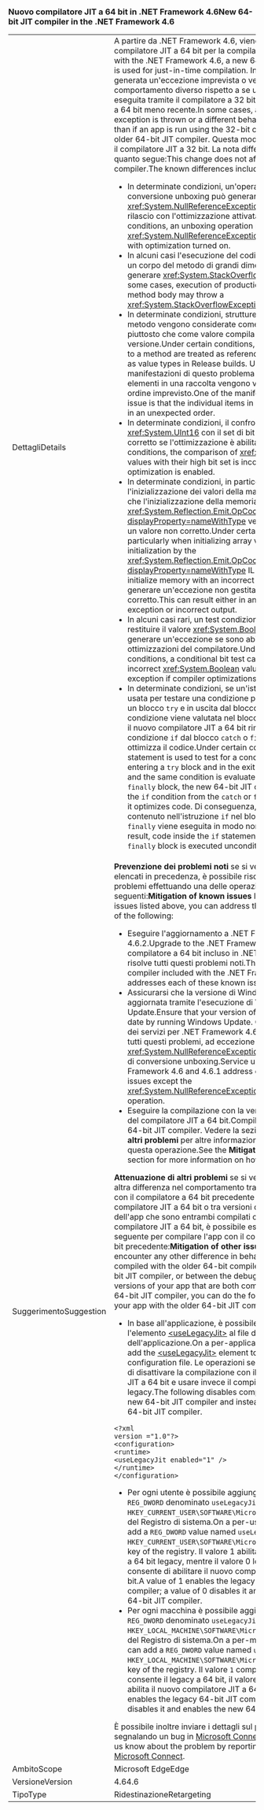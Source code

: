 ### <a name="new-64-bit-jit-compiler-in-the-net-framework-46"></a><span data-ttu-id="a31b3-101">Nuovo compilatore JIT a 64 bit in .NET Framework 4.6</span><span class="sxs-lookup"><span data-stu-id="a31b3-101">New 64-bit JIT compiler in the .NET Framework 4.6</span></span>

|   |   |
|---|---|
|<span data-ttu-id="a31b3-102">Dettagli</span><span class="sxs-lookup"><span data-stu-id="a31b3-102">Details</span></span>|<span data-ttu-id="a31b3-103">A partire da .NET Framework 4.6, viene usato un nuovo compilatore JIT a 64 bit per la compilazione JIT.</span><span class="sxs-lookup"><span data-stu-id="a31b3-103">Starting with the .NET Framework 4.6, a new 64-bit JIT compiler is used for just-in-time compilation.</span></span> <span data-ttu-id="a31b3-104">In alcuni casi, viene generata un'eccezione imprevista o venga rispettato un comportamento diverso rispetto a se un'app viene eseguita tramite il compilatore a 32 bit o il compilatore JIT a 64 bit meno recente.</span><span class="sxs-lookup"><span data-stu-id="a31b3-104">In some cases, an unexpected exception is thrown or a different behavior is observed than if an app is run using the 32-bit compiler or the older 64-bit JIT compiler.</span></span> <span data-ttu-id="a31b3-105">Questa modifica non influenza il compilatore JIT a 32 bit. La nota differenze includono quanto segue:</span><span class="sxs-lookup"><span data-stu-id="a31b3-105">This change does not affect the 32-bit JIT compiler.The known differences include the following:</span></span><ul><li><span data-ttu-id="a31b3-106">In determinate condizioni, un'operazione di conversione unboxing può generare <xref:System.NullReferenceException> nelle build di rilascio con l'ottimizzazione attivata.</span><span class="sxs-lookup"><span data-stu-id="a31b3-106">Under certain conditions, an unboxing operation may throw a <xref:System.NullReferenceException> in Release builds with optimization turned on.</span></span></li><li><span data-ttu-id="a31b3-107">In alcuni casi l'esecuzione del codice di produzione in un corpo del metodo di grandi dimensioni può generare <xref:System.StackOverflowException>.</span><span class="sxs-lookup"><span data-stu-id="a31b3-107">In some cases, execution of production code in a large method body may throw a <xref:System.StackOverflowException>.</span></span></li><li><span data-ttu-id="a31b3-108">In determinate condizioni, strutture passate a un metodo vengono considerate come tipi di riferimento piuttosto che come valore compila i tipi nella versione.</span><span class="sxs-lookup"><span data-stu-id="a31b3-108">Under certain conditions, structures passed to a method are treated as reference types rather than as value types in Release builds.</span></span> <span data-ttu-id="a31b3-109">Una delle manifestazioni di questo problema è che i singoli elementi in una raccolta vengono visualizzati in un ordine imprevisto.</span><span class="sxs-lookup"><span data-stu-id="a31b3-109">One of the manifestations of this issue is that the individual items in a collection appear in an unexpected order.</span></span></li><li><span data-ttu-id="a31b3-110">In determinate condizioni, il confronto dei valori di <xref:System.UInt16> con il set di bit elevato non è corretto se l'ottimizzazione è abilitata.</span><span class="sxs-lookup"><span data-stu-id="a31b3-110">Under certain conditions, the comparison of <xref:System.UInt16> values with their high bit set is incorrect if optimization is enabled.</span></span></li><li><span data-ttu-id="a31b3-111">In determinate condizioni, in particolare durante l'inizializzazione dei valori della matrice, è possibile che l'inizializzazione della memoria con l'istruzione IL <xref:System.Reflection.Emit.OpCodes.Initblk?displayProperty=nameWithType> venga eseguita con un valore non corretto.</span><span class="sxs-lookup"><span data-stu-id="a31b3-111">Under certain conditions, particularly when initializing array values, memory initialization by the <xref:System.Reflection.Emit.OpCodes.Initblk?displayProperty=nameWithType> IL instruction may initialize memory with an incorrect value.</span></span> <span data-ttu-id="a31b3-112">Ciò può generare un'eccezione non gestita o un output non corretto.</span><span class="sxs-lookup"><span data-stu-id="a31b3-112">This can result either in an unhandled exception or incorrect output.</span></span></li><li><span data-ttu-id="a31b3-113">In alcuni casi rari, un test condizionale dei bit può restituire il valore <xref:System.Boolean> non corretto o generare un'eccezione se sono abilitate le ottimizzazioni del compilatore.</span><span class="sxs-lookup"><span data-stu-id="a31b3-113">Under certain rare conditions, a conditional bit test can return the incorrect <xref:System.Boolean> value or throw an exception if compiler optimizations are enabled.</span></span></li><li><span data-ttu-id="a31b3-114">In determinate condizioni, se un'istruzione <code>if</code> viene usata per testare una condizione prima di immettere un blocco <code>try</code> e in uscita dal blocco <code>try</code>, e la stessa condizione viene valutata nel blocco <code>catch</code> o <code>finally</code>, il nuovo compilatore JIT a 64 bit rimuove la condizione <code>if</code> dal blocco <code>catch</code> o <code>finally</code> quando ottimizza il codice.</span><span class="sxs-lookup"><span data-stu-id="a31b3-114">Under certain conditions, if an <code>if</code> statement is used to test for a condition before entering  a <code>try</code> block and in the exit from the <code>try</code> block, and the same condition is evaluated in the <code>catch</code> or <code>finally</code> block, the new 64-bit JIT compiler removes the <code>if</code> condition from the <code>catch</code> or <code>finally</code> block when it optimizes code.</span></span> <span data-ttu-id="a31b3-115">Di conseguenza, il codice contenuto nell'istruzione <code>if</code> nel blocco <code>catch</code> o <code>finally</code> viene eseguita in modo non condizionale.</span><span class="sxs-lookup"><span data-stu-id="a31b3-115">As a result, code inside the <code>if</code> statement in the <code>catch</code> or <code>finally</code> block is executed unconditionally.</span></span></li></ul>|
|<span data-ttu-id="a31b3-116">Suggerimento</span><span class="sxs-lookup"><span data-stu-id="a31b3-116">Suggestion</span></span>|<span data-ttu-id="a31b3-117"><strong>Prevenzione dei problemi noti</strong> se si verificano i problemi elencati in precedenza, è possibile risolvere questi problemi effettuando una delle operazioni seguenti:</span><span class="sxs-lookup"><span data-stu-id="a31b3-117"><strong>Mitigation of known issues</strong> If you encounter the issues listed above, you can address them by doing any of the following:</span></span><ul><li><span data-ttu-id="a31b3-118">Eseguire l'aggiornamento a .NET Framework 4.6.2.</span><span class="sxs-lookup"><span data-stu-id="a31b3-118">Upgrade to the .NET Framework 4.6.2.</span></span> <span data-ttu-id="a31b3-119">Il nuovo compilatore a 64 bit incluso in .NET Framework 4.6.2 risolve tutti questi problemi noti.</span><span class="sxs-lookup"><span data-stu-id="a31b3-119">The new 64-bit compiler included with the .NET Framework 4.6.2 addresses each of these known issues.</span></span></li><li><span data-ttu-id="a31b3-120">Assicurarsi che la versione di Windows venga aggiornata tramite l'esecuzione di Windows Update.</span><span class="sxs-lookup"><span data-stu-id="a31b3-120">Ensure that your version of Windows is up to date by running Windows Update.</span></span> <span data-ttu-id="a31b3-121">Gli aggiornamenti dei servizi per .NET Framework 4.6 e 4.6.1 risolvono tutti questi problemi, ad eccezione di <xref:System.NullReferenceException> in un'operazione di conversione unboxing.</span><span class="sxs-lookup"><span data-stu-id="a31b3-121">Service updates to the .NET Framework 4.6 and 4.6.1 address each of these issues except the <xref:System.NullReferenceException> in an unboxing operation.</span></span></li><li><span data-ttu-id="a31b3-122">Eseguire la compilazione con la versione precedente del compilatore JIT a 64 bit.</span><span class="sxs-lookup"><span data-stu-id="a31b3-122">Compile with the older 64-bit JIT compiler.</span></span> <span data-ttu-id="a31b3-123">Vedere la sezione <strong>Mitigazione di altri problemi</strong> per altre informazioni su come eseguire questa operazione.</span><span class="sxs-lookup"><span data-stu-id="a31b3-123">See the <strong>Mitigation of other issues</strong> section for more information on how to do this.</span></span></li></ul><span data-ttu-id="a31b3-124"><strong>Attenuazione di altri problemi</strong> se si verifica qualsiasi altra differenza nel comportamento tra codice compilato con il compilatore a 64 bit precedente e il nuovo compilatore JIT a 64 bit o tra versioni di debug e rilascio dell'app che sono entrambi compilati con la nuova compilatore JIT a 64 bit, è possibile eseguire il comando seguente per compilare l'app con il compilatore JIT a 64 bit precedente:</span><span class="sxs-lookup"><span data-stu-id="a31b3-124"><strong>Mitigation of other issues</strong> If you encounter any other difference in behavior between code compiled with the older 64-bit compiler and the new 64-bit JIT compiler, or between the debug and release versions of your app that are both compiled with the new 64-bit JIT compiler, you can do the following to compile your app with the older 64-bit JIT compiler:</span></span><ul><li><span data-ttu-id="a31b3-125">In base all'applicazione, è possibile aggiungere l'elemento [\<useLegacyJit>](~/docs/framework/configure-apps/file-schema/runtime/uselegacyjit-element.md) al file di configurazione dell'applicazione.</span><span class="sxs-lookup"><span data-stu-id="a31b3-125">On a per-application basis, you can add the [\<useLegacyJit>](~/docs/framework/configure-apps/file-schema/runtime/uselegacyjit-element.md) element to your application's configuration file.</span></span> <span data-ttu-id="a31b3-126">Le operazioni seguenti consentono di disattivare la compilazione con il nuovo compilatore JIT a 64 bit e usare invece il compilatore JIT a 64 bit legacy.</span><span class="sxs-lookup"><span data-stu-id="a31b3-126">The following disables compilation with the new 64-bit JIT compiler and instead uses the legacy 64-bit JIT compiler.</span></span></li></ul><pre><code class="language-xml">&lt;?xml version =&quot;1.0&quot;?&gt;&#13;&#10;&lt;configuration&gt;&#13;&#10;&lt;runtime&gt;&#13;&#10;&lt;useLegacyJit enabled=&quot;1&quot; /&gt;&#13;&#10;&lt;/runtime&gt;&#13;&#10;&lt;/configuration&gt;&#13;&#10;</code></pre><ul><li><span data-ttu-id="a31b3-127">Per ogni utente è possibile aggiungere un valore <code>REG_DWORD</code> denominato <code>useLegacyJit</code> per la chiave <code>HKEY_CURRENT_USER\SOFTWARE\Microsoft\.NETFramework</code> del Registro di sistema.</span><span class="sxs-lookup"><span data-stu-id="a31b3-127">On a per-user basis, you can add a <code>REG_DWORD</code> value named <code>useLegacyJit</code> to the <code>HKEY_CURRENT_USER\SOFTWARE\Microsoft\.NETFramework</code> key of the registry.</span></span> <span data-ttu-id="a31b3-128">Il valore 1 abilita il compilatore JIT a 64 bit legacy, mentre il valore 0 lo disattiva e consente di abilitare il nuovo compilatore JIT a 64 bit.</span><span class="sxs-lookup"><span data-stu-id="a31b3-128">A value of 1 enables the legacy 64-bit JIT compiler; a value of 0 disables it and enables the new 64-bit JIT compiler.</span></span></li><li><span data-ttu-id="a31b3-129">Per ogni macchina è possibile aggiungere un valore <code>REG_DWORD</code> denominato <code>useLegacyJit</code> per la chiave <code>HKEY_LOCAL_MACHINE\SOFTWARE\Microsoft\.NETFramework</code> del Registro di sistema.</span><span class="sxs-lookup"><span data-stu-id="a31b3-129">On a per-machine basis, you can add a <code>REG_DWORD</code> value named <code>useLegacyJit</code> to the <code>HKEY_LOCAL_MACHINE\SOFTWARE\Microsoft\.NETFramework</code> key of the registry.</span></span> <span data-ttu-id="a31b3-130">Il valore <code>1</code> compilatore JIT consente il legacy a 64 bit, il valore <code>0</code> lo disabilita e abilita il nuovo compilatore JIT a 64 bit.</span><span class="sxs-lookup"><span data-stu-id="a31b3-130">A value of <code>1</code> enables the legacy 64-bit JIT compiler; a value of <code>0</code> disables it and enables the new 64-bit JIT compiler.</span></span></li></ul><span data-ttu-id="a31b3-131">È possibile inoltre inviare i dettagli sul problema segnalando un bug in [Microsoft Connect](https://connect.microsoft.com/VisualStudio).</span><span class="sxs-lookup"><span data-stu-id="a31b3-131">You can also let us know about the problem by reporting a bug on [Microsoft Connect](https://connect.microsoft.com/VisualStudio).</span></span>|
|<span data-ttu-id="a31b3-132">Ambito</span><span class="sxs-lookup"><span data-stu-id="a31b3-132">Scope</span></span>|<span data-ttu-id="a31b3-133">Microsoft Edge</span><span class="sxs-lookup"><span data-stu-id="a31b3-133">Edge</span></span>|
|<span data-ttu-id="a31b3-134">Versione</span><span class="sxs-lookup"><span data-stu-id="a31b3-134">Version</span></span>|<span data-ttu-id="a31b3-135">4.6</span><span class="sxs-lookup"><span data-stu-id="a31b3-135">4.6</span></span>|
|<span data-ttu-id="a31b3-136">Tipo</span><span class="sxs-lookup"><span data-stu-id="a31b3-136">Type</span></span>|<span data-ttu-id="a31b3-137">Ridestinazione</span><span class="sxs-lookup"><span data-stu-id="a31b3-137">Retargeting</span></span>|

